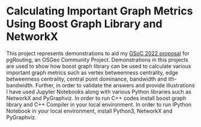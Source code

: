 # Calculating Important Graph Metrics Using Boost Graph Library and NetworkX
This project represents demonstrations to aid my [GSoC 2022 proposal](https://docs.google.com/document/d/1l8kEp_DSUA5g0pn-H14zxf8psc_wyo8H1VmgtkoPUfk/edit#) for pgRouting, an OSGeo Community Project. Demonstrations in this projects are used to show how boost graph library can be used to calculate various important graph metrics such as vertex betweenness centrality, edge betweenness centrality, central point dominance, bandwidth and ith-bandwidth. Further, in order to validate the answers and provide illustrations I have used Jupyter Notebooks along with various Python libraries such as NetworkX and PyGraphviz. In order to run C++ codes install boost graph library and C++ Compiler in your local environment. In order to run IPython Notebook in your local environment, install Python3, NetworkX and PyGraphviz.

